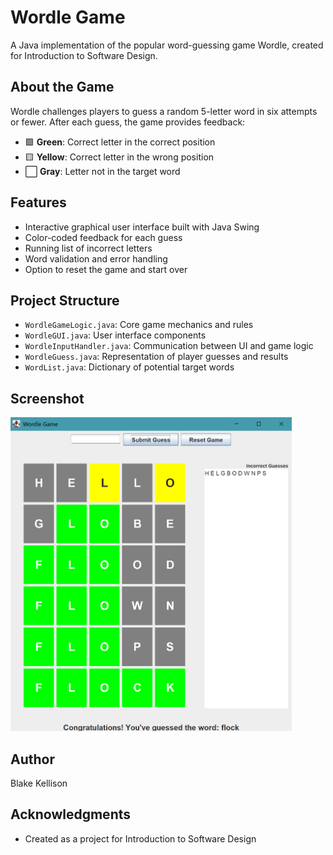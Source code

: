 # Wordle Game

A Java implementation of the popular word-guessing game Wordle, created for Introduction to Software Design.

## About the Game

Wordle challenges players to guess a random 5-letter word in six attempts or fewer. After each guess, the game provides feedback:

- 🟩 **Green**: Correct letter in the correct position
- 🟨 **Yellow**: Correct letter in the wrong position
- ⬜ **Gray**: Letter not in the target word

## Features

- Interactive graphical user interface built with Java Swing
- Color-coded feedback for each guess
- Running list of incorrect letters
- Word validation and error handling
- Option to reset the game and start over

## Project Structure

- `WordleGameLogic.java`: Core game mechanics and rules
- `WordleGUI.java`: User interface components
- `WordleInputHandler.java`: Communication between UI and game logic
- `WordleGuess.java`: Representation of player guesses and results
- `WordList.java`: Dictionary of potential target words

## Screenshot

<img src="Wordle.png" alt="Wordle Game Screenshot" width="450" />

## Author

Blake Kellison

## Acknowledgments

- Created as a project for Introduction to Software Design
